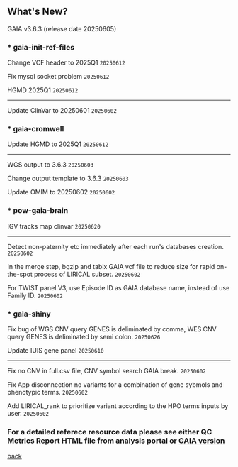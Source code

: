 ## What's New?

GAIA v3.6.3 (release date 20250605)

### * gaia-init-ref-files

Change VCF header to 2025Q1  `20250612`

Fix mysql socket problem  `20250612`

HGMD 2025Q1  `20250612`

----------------------------------------------------------------------------------------------------------------------------------------

Update ClinVar to 20250601  `20250602`

### * gaia-cromwell

Update HGMD to 2025Q1  `20250612`

----------------------------------------------------------------------------------------------------------------------------------------

WGS output to 3.6.3  `20250603`

Change output template to 3.6.3  `20250603`

Update OMIM to 20250602  `20250602`

### * pow-gaia-brain

IGV tracks map clinvar  `20250620`

----------------------------------------------------------------------------------------------------------------------------------------

Detect non-paternity etc immediately after each run's databases creation.  `20250602`

In the merge step, bgzip and tabix GAIA vcf file to reduce size for rapid on-the-spot process of LIRICAL subset.  `20250602`

For TWIST panel V3, use Episode ID as GAIA database name, instead of use Family ID.  `20250602`

### * gaia-shiny

Fix bug of WGS CNV query GENES is deliminated by comma, WES CNV query GENES is deliminated by semi colon.  `20250626`

Update IUIS gene panel  `20250610`

----------------------------------------------------------------------------------------------------------------------------------------

Fix no CNV in full.csv file, CNV symbol search GAIA break.  `20250602`

Fix App disconnection no variants for a combination of gene sybmols and phenotypic terms.  `20250602`

Add LIRICAL_rank to prioritize variant according to the HPO terms inputs by user.  `20250602`

### For a detailed referece resource data please see either QC Metrics Report HTML file from analysis portal or [GAIA version](./another-page_3.6.3_GAIA_version.html)

[back](./)
